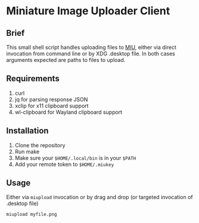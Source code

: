 # Miniature Image Uploader Client

## Brief
This small shell script handles uploading files to [MIU](https://i.komachi.sh), either via direct invocation from command line or by XDG .desktop file. In both cases arguments expected are paths to files to upload.

## Requirements
1. curl
2. jq for parsing response JSON
3. xclip for x11 clipboard support
4. wl-clipboard for Wayland clipboard support

## Installation
1. Clone the repository
2. Run make
3. Make sure your `$HOME/.local/bin` is in your `$PATH`
4. Add your remote token to `$HOME/.miukey`

## Usage

Either via `miupload` invocation or by drag and drop (or targeted invocation of .desktop file)

```
miupload myfile.png
```

